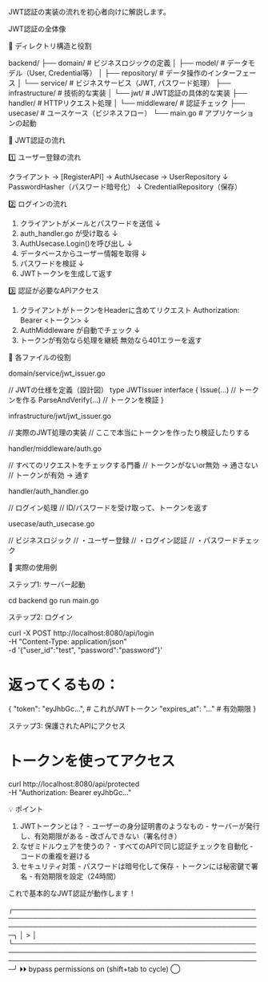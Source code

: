 JWT認証の実装の流れを初心者向けに解説します。

  JWT認証の全体像

  📁 ディレクトリ構造と役割

  backend/
  ├── domain/           # ビジネスロジックの定義
  │   ├── model/       # データモデル（User, Credential等）
  │   ├── repository/  # データ操作のインターフェース
  │   └── service/     # ビジネスサービス（JWT, パスワード処理）
  ├── infrastructure/   # 技術的な実装
  │   └── jwt/         # JWT認証の具体的な実装
  ├── handler/         # HTTPリクエスト処理
  │   └── middleware/  # 認証チェック
  ├── usecase/         # ユースケース（ビジネスフロー）
  └── main.go          # アプリケーションの起動

  🔐 JWT認証の流れ

  1️⃣ ユーザー登録の流れ

  クライアント → [RegisterAPI] → AuthUsecase → UserRepository
                                       ↓
                                PasswordHasher（パスワード暗号化）
                                       ↓
                              CredentialRepository（保存）

  2️⃣ ログインの流れ

  1. クライアントがメールとパスワードを送信
     ↓
  2. auth_handler.go が受け取る
     ↓
  3. AuthUsecase.Login()を呼び出し
     ↓
  4. データベースからユーザー情報を取得
     ↓
  5. パスワードを検証
     ↓
  6. JWTトークンを生成して返す

  3️⃣ 認証が必要なAPIアクセス

  1. クライアントがトークンをHeaderに含めてリクエスト
     Authorization: Bearer <トークン>
     ↓
  2. AuthMiddleware が自動でチェック
     ↓
  3. トークンが有効なら処理を継続
     無効なら401エラーを返す

  📝 各ファイルの役割

  domain/service/jwt_issuer.go

  // JWTの仕様を定義（設計図）
  type JWTIssuer interface {
      Issue(...)     // トークンを作る
      ParseAndVerify(...) // トークンを検証
  }

  infrastructure/jwt/jwt_issuer.go

  // 実際のJWT処理の実装
  // ここで本当にトークンを作ったり検証したりする

  handler/middleware/auth.go

  // すべてのリクエストをチェックする門番
  // トークンがないor無効 → 通さない
  // トークンが有効 → 通す

  handler/auth_handler.go

  // ログイン処理
  // ID/パスワードを受け取って、トークンを返す

  usecase/auth_usecase.go

  // ビジネスロジック
  // ・ユーザー登録
  // ・ログイン認証
  // ・パスワードチェック

  🚀 実際の使用例

  ステップ1: サーバー起動

  cd backend
  go run main.go

  ステップ2: ログイン

  curl -X POST http://localhost:8080/api/login \
    -H "Content-Type: application/json" \
    -d '{"user_id":"test", "password":"password"}'

  # 返ってくるもの：
  {
    "token": "eyJhbGc...", # これがJWTトークン
    "expires_at": "..."     # 有効期限
  }

  ステップ3: 保護されたAPIにアクセス

  # トークンを使ってアクセス
  curl http://localhost:8080/api/protected \
    -H "Authorization: Bearer eyJhbGc..."

  💡 ポイント

  1. JWTトークンとは？
    - ユーザーの身分証明書のようなもの
    - サーバーが発行し、有効期限がある
    - 改ざんできない（署名付き）
  2. なぜミドルウェアを使うの？
    - すべてのAPIで同じ認証チェックを自動化
    - コードの重複を避ける
  3. セキュリティ対策
    - パスワードは暗号化して保存
    - トークンには秘密鍵で署名
    - 有効期限を設定（24時間）

  これで基本的なJWT認証が動作します！

╭──────────────────────────────────────────────────────────────────────────────────────────────────────────────────────────────────────────────────────╮
│ >                                                                                                                                                    │
╰──────────────────────────────────────────────────────────────────────────────────────────────────────────────────────────────────────────────────────╯
  ⏵⏵ bypass permissions on (shift+tab to cycle)                                                                                                      ◯
